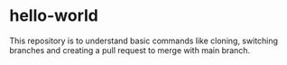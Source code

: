 # hello-world
This repository is to understand basic commands like cloning, switching branches and creating a pull request to merge with main branch.
